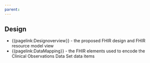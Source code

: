 ```yaml
---
parent: 
---
```

## Design

* {{pagelink:Designoverview}} - the proposed FHIR design and FHIR resource model view
* {{pagelink:DataMapping}} - the FHIR elements used to encode the Clinical Observations Data Set data items


